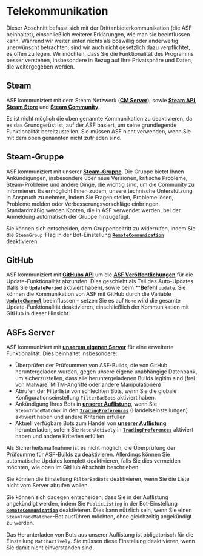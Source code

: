# Telekommunikation

Dieser Abschnitt befasst sich mit der Drittanbieterkommunikation (die ASF beinhaltet), einschließlich weiterer Erklärungen, wie man sie beeinflussen kann. Während wir weiter unten nichts als böswillig oder anderweitig unerwünscht betrachten, sind wir auch nicht gesetzlich dazu verpflichtet, es offen zu legen. Wir möchten, dass Sie die Funktionalität des Programms besser verstehen, insbesondere in Bezug auf Ihre Privatsphäre und Daten, die weitergegeben werden.

## Steam

ASF kommuniziert mit dem Steam Netzwerk (**[CM Server](https://api.steampowered.com/ISteamDirectory/GetCMList/v1?cellid=0)**), sowie **[Steam API](https://steamcommunity.com/dev)**, **[Steam Store](https://store.steampowered.com)** und **[Steam Community](https://steamcommunity.com)**.

Es ist nicht möglich die oben genannte Kommunikation zu deaktivieren, da es das Grundgerüst ist, auf der ASF basiert, um seine grundlegende Funktionalität bereitzustellen. Sie müssen ASF nicht verwenden, wenn Sie mit dem oben genannten nicht zufrieden sind.

## Steam-Gruppe

ASF kommuniziert mit unserer **[Steam-Gruppe](https://steamcommunity.com/groups/archiasf)**. Die Gruppe bietet Ihnen Ankündigungen, insbesondere über neue Versionen, kritische Probleme, Steam-Probleme und andere Dinge, die wichtig sind, um die Community zu informieren. Es ermöglicht Ihnen zudem, unsere technische Unterstützung in Anspruch zu nehmen, indem Sie Fragen stellen, Probleme lösen, Probleme melden oder Verbesserungsvorschläge einbringen. Standardmäßig werden Konten, die in ASF verwendet werden, bei der Anmeldung automatisch der Gruppe hinzugefügt.

Sie können sich entscheiden, dem Gruppenbeitritt zu widerrufen, indem Sie die `SteamGroup`-Flag in der Bot-Einstellung **[`RemoteCommunication`](https://github.com/JustArchiNET/ArchiSteamFarm/wiki/Configuration-de-DE#remotecommunication)** deaktivieren.

## GitHub

ASF kommuniziert mit **[GitHubs API](https://api.github.com)** um die **[ASF Veröffentlichungen](https://github.com/JustArchiNET/ArchiSteamFarm/releases)** für die Update-Funktionalität abzurufen. Dies geschieht als Teil des Auto-Updates (falls Sie **[`UpdatePeriod`](https://github.com/JustArchiNET/ArchiSteamFarm/wiki/Configuration-de-DE#updateperiod)** aktiviert haben), sowie beim ****[Befehl](https://github.com/JustArchiNET/ArchiSteamFarm/wiki/Commands-de-DE)** `update`. Sie können die Kommunikation von ASF mit GitHub durch die Variable **[`UpdateChannel`](https://github.com/JustArchiNET/ArchiSteamFarm/wiki/Configuration#updatechannel)** beeinflussen – setzen Sie es auf `None` wird die gesamte Update-Funktionalität deaktivieren, einschließlich der Kommunikation mit GitHub in dieser Hinsicht.</p>

## ASFs Server

ASF kommuniziert mit **[unserem eigenen Server](https://asf.justarchi.net)** für eine erweiterte Funktionalität. Dies beinhaltet insbesondere:
- Überprüfen der Prüfsummen von ASF-Builds, die von GitHub heruntergeladen wurden, gegen unsere eigene unabhängige Datenbank, um sicherzustellen, dass alle heruntergeladenen Builds legitim sind (frei von Malware, MITM-Angriffe oder andere Manipulationen)
- Abrufen der Filterliste von schlechten Bots, wenn Sie die globale Konfigurationseinstellung `FilterBadBots` aktiviert haben.
- Ankündigung Ihres Bots in **[unserer Auflistung](https://asf.justarchi.net/STM)**, wenn Sie `SteamTradeMatcher` in den **[`TradingPreferences`](https://github.com/JustArchiNET/ArchiSteamFarm/wiki/Configuration-de-DE#tradingpreferences)** (Handelseinstellungen) aktiviert haben und andere Kriterien erfüllen
- Aktuell verfügbare Bots zum Handel von **[unserer Auflistung](https://asf.justarchi.net/STM)** herunterladen, sofern Sie `MatchActively` in **[`TradingPreferences`](https://github.com/JustArchiNET/ArchiSteamFarm/wiki/Configuration-de-DE#tradingpreferences)** aktiviert haben und andere Kriterien erfüllen

Als Sicherheitsmaßnahme ist es nicht möglich, die Überprüfung der Prüfsumme für ASF-Builds zu deaktivieren. Allerdings können Sie automatische Updates komplett deaktivieren, falls Sie dies vermeiden möchten, wie oben im GitHub Abschnitt beschrieben.

Sie können die Einstellung `FilterBadBots` deaktivieren, wenn Sie die Liste nicht vom Server abrufen wollen.

Sie können sich dagegen entscheiden, dass Sie in der Auflistung angekündigt werden, indem Sie `PublicListing` in der Bot-Einstellung **[`RemoteCommunication`](https://github.com/JustArchiNET/ArchiSteamFarm/wiki/Configuration-de-DE#remotecommunication)** deaktivieren. Dies kann nützlich sein, wenn Sie einen `SteamTradeMatcher`-Bot ausführen möchten, ohne gleichzeitig angekündigt zu werden.

Das Herunterladen von Bots aus unserer Auflistung ist obligatorisch für die Einstellung `MatchActively`. Sie müssen diese Einstellung deaktivieren, wenn Sie damit nicht einverstanden sind.